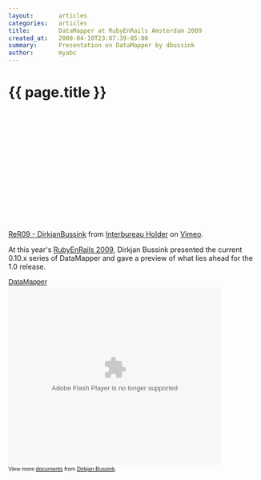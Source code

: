 ```yaml
---
layout:       articles
categories:   articles
title:        DataMapper at RubyEnRails Amsterdam 2009
created_at:   2008-04-10T23:07:39-05:00
summary:      Presentation on DataMapper by dbussink
author:       myabc
---
```


{{ page.title }}
================

<object width="400" height="225"><param name="allowfullscreen" value="true" /><param name="allowscriptaccess" value="always" /><param name="movie" value="http://vimeo.com/moogaloop.swf?clip_id=7643064&amp;server=vimeo.com&amp;show_title=1&amp;show_byline=1&amp;show_portrait=0&amp;color=&amp;fullscreen=1" /><embed src="http://vimeo.com/moogaloop.swf?clip_id=7643064&amp;server=vimeo.com&amp;show_title=1&amp;show_byline=1&amp;show_portrait=0&amp;color=&amp;fullscreen=1" type="application/x-shockwave-flash" allowfullscreen="true" allowscriptaccess="always" width="400" height="225"></embed></object><p><a href="http://vimeo.com/7643064">ReR09 - DirkjanBussink</a> from <a href="http://vimeo.com/user2623183">Interbureau Holder</a> on <a href="http://vimeo.com">Vimeo</a>.</p>

At this year's [RubyEnRails 2009](http://2009.rubyenrails.nl/), Dirkjan Bussink
presented the current 0.10.x series of DataMapper and gave a preview of what
lies ahead for the 1.0 release.

<div style="width:425px;text-align:left" id="__ss_2390430"><a style="font:14px Helvetica,Arial,Sans-serif;display:block;margin:12px 0 3px 0;text-decoration:underline;" href="http://www.slideshare.net/dbussink/datamapper-2390430" title="DataMapper">DataMapper</a><object style="margin:0px" width="425" height="355"><param name="movie" value="http://static.slidesharecdn.com/swf/ssplayer2.swf?doc=datamapper-091031084329-phpapp02&stripped_title=datamapper-2390430" /><param name="allowFullScreen" value="true"/><param name="allowScriptAccess" value="always"/><embed src="http://static.slidesharecdn.com/swf/ssplayer2.swf?doc=datamapper-091031084329-phpapp02&stripped_title=datamapper-2390430" type="application/x-shockwave-flash" allowscriptaccess="always" allowfullscreen="true" width="425" height="355"></embed></object><div style="font-size:11px;font-family:tahoma,arial;height:26px;padding-top:2px;">View more <a style="text-decoration:underline;" href="http://www.slideshare.net/">documents</a> from <a style="text-decoration:underline;" href="http://www.slideshare.net/dbussink">Dirkjan Bussink</a>.</div></div>
